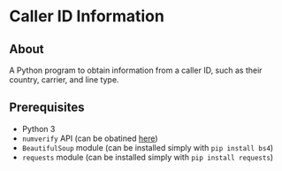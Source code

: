 # Caller ID Information

## About

A Python program to obtain information from a caller ID, such as their country, carrier, and line type.

## Prerequisites

- Python 3
- `numverify` API (can be obatined [here](https://numverify.com/product))
- `BeautifulSoup` module (can be installed simply with `pip install bs4`)
- `requests` module (can be installed simply with `pip install requests`)
